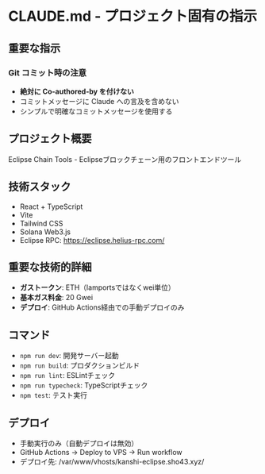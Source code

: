 # CLAUDE.md - プロジェクト固有の指示

## 重要な指示

### Git コミット時の注意
- **絶対に Co-authored-by を付けない**
- コミットメッセージに Claude への言及を含めない
- シンプルで明確なコミットメッセージを使用する

## プロジェクト概要
Eclipse Chain Tools - Eclipseブロックチェーン用のフロントエンドツール

## 技術スタック
- React + TypeScript
- Vite
- Tailwind CSS
- Solana Web3.js
- Eclipse RPC: https://eclipse.helius-rpc.com/

## 重要な技術的詳細
- **ガストークン**: ETH（lamportsではなくwei単位）
- **基本ガス料金**: 20 Gwei
- **デプロイ**: GitHub Actions経由での手動デプロイのみ

## コマンド
- `npm run dev`: 開発サーバー起動
- `npm run build`: プロダクションビルド
- `npm run lint`: ESLintチェック
- `npm run typecheck`: TypeScriptチェック
- `npm test`: テスト実行

## デプロイ
- 手動実行のみ（自動デプロイは無効）
- GitHub Actions → Deploy to VPS → Run workflow
- デプロイ先: /var/www/vhosts/kanshi-eclipse.sho43.xyz/